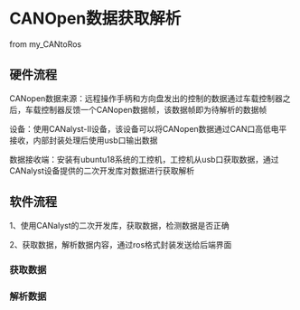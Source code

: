 # CANOpen数据获取解析 
from my_CANtoRos

## 硬件流程

CANopen数据来源：远程操作手柄和方向盘发出的控制的数据通过车载控制器之后，车载控制器反馈一个CANopen数据帧，该数据帧即为待解析的数据帧

设备：使用CANalyst-II设备，该设备可以将CANopen数据通过CAN口高低电平接收，内部封装处理后使用usb口输出数据

数据接收端：安装有ubuntu18系统的工控机，工控机从usb口获取数据，通过CANalyst设备提供的二次开发库对数据进行获取解析

## 软件流程

1、使用CANalyst的二次开发库，获取数据，检测数据是否正确

2、获取数据，解析数据内容，通过ros格式封装发送给后端界面

### 获取数据


### 解析数据